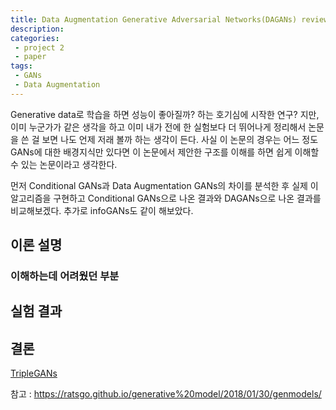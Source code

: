 ```yaml
---
title: Data Augmentation Generative Adversarial Networks(DAGANs) review(미완)
description:
categories:
 - project 2
 - paper
tags:
 - GANs
 - Data Augmentation
---
```






Generative data로 학습을 하면 성능이 좋아질까? 하는 호기심에 시작한 연구? 지만, 이미 누군가가 같은 생각을 하고 이미 내가 전에 한 실험보다 더 뛰어나게 정리해서 논문을 쓴 걸 보면 나도 언제 저래 볼까 하는 생각이 든다. 사실 이 논문의 경우는 어느 정도 GANs에 대한 배경지식만 있다면 이 논문에서 제안한 구조를 이해를 하면 쉽게 이해할 수 있는 논문이라고 생각한다.

먼저 Conditional GANs과 Data Augmentation GANs의 차이를 분석한 후 실제 이 알고리즘을 구현하고 Conditional GANs으로 나온 결과와 DAGANs으로 나온 결과를 비교해보겠다. 추가로 infoGANs도 같이 해보았다.

## 이론 설명


### 이해하는데 어려웠던 부분


## 실험 결과

## 결론



[TripleGANs](ㄴㅇㄹㄴㅇ)

참고 : https://ratsgo.github.io/generative%20model/2018/01/30/genmodels/
